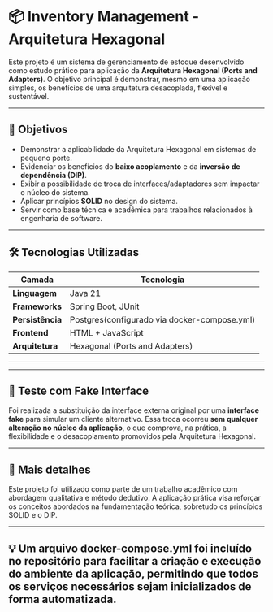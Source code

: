 # 📦 Inventory Management - Arquitetura Hexagonal

Este projeto é um sistema de gerenciamento de estoque desenvolvido como estudo prático para aplicação da **Arquitetura Hexagonal (Ports and Adapters)**. O objetivo principal é demonstrar, mesmo em uma aplicação simples, os benefícios de uma arquitetura desacoplada, flexível e sustentável.

---

## 🧠 Objetivos

- Demonstrar a aplicabilidade da Arquitetura Hexagonal em sistemas de pequeno porte.
- Evidenciar os benefícios do **baixo acoplamento** e da **inversão de dependência (DIP)**.
- Exibir a possibilidade de troca de interfaces/adaptadores sem impactar o núcleo do sistema.
- Aplicar princípios **SOLID** no design do sistema.
- Servir como base técnica e acadêmica para trabalhos relacionados à engenharia de software.

---

## 🛠 Tecnologias Utilizadas

| Camada | Tecnologia |
|--------|-------------|
| **Linguagem** | Java 21 |
| **Frameworks** | Spring Boot, JUnit |
| **Persistência** | Postgres(configurado via docker-compose.yml) |
| **Frontend** | HTML + JavaScript |
| **Arquitetura** | Hexagonal (Ports and Adapters) |

---


---

## 🧪 Teste com Fake Interface

Foi realizada a substituição da interface externa original por uma **interface fake** para simular um cliente alternativo. Essa troca ocorreu **sem qualquer alteração no núcleo da aplicação**, o que comprova, na prática, a flexibilidade e o desacoplamento promovidos pela Arquitetura Hexagonal.

---

## 📖 Mais detalhes

Este projeto foi utilizado como parte de um trabalho acadêmico com abordagem qualitativa e método dedutivo. A aplicação prática visa reforçar os conceitos abordados na fundamentação teórica, sobretudo os princípios SOLID e o DIP.


---

## 💡 Um arquivo docker-compose.yml foi incluído no repositório para facilitar a criação e execução do ambiente da aplicação, permitindo que todos os serviços necessários sejam inicializados de forma automatizada.




